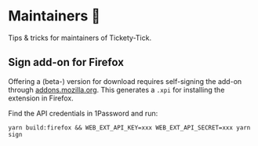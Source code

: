 # Maintainers 👔

Tips & tricks for maintainers of Tickety-Tick.

## Sign add-on for Firefox

Offering a (beta-) version for download requires self-signing the add-on through [addons.mozilla.org](https://extensionworkshop.com/documentation/publish/#distribute-your-signed-extension). This generates a `.xpi` for installing the extension in Firefox.

Find the API credentials in 1Password and run:

```shell
yarn build:firefox && WEB_EXT_API_KEY=xxx WEB_EXT_API_SECRET=xxx yarn sign
```
